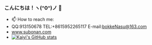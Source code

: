 ### こんにちは！ヽ(^0^)ノ 👋


- 📫 How to reach me:
- QQ:913150678  TEL:+8615952265117  E-mail:bokkeNasu@163.com
- www.subonan.com
- [![Kaiyi's GitHub stats](https://github-readme-stats.vercel.app/api?username=SugarSBN&count_private=true&show_icons=true&theme=material-palenight)](https://github.com/anuraghazra/github-readme-stats)
